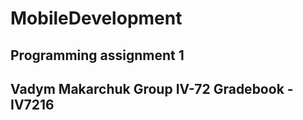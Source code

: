 # MobileDevelopment

## Programming assignment 1

## Vadym Makarchuk Group IV-72 Gradebook - IV7216


